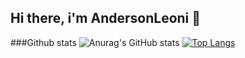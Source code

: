 ## Hi there, i'm AndersonLeoni 👋

###Github stats
![Anurag's GitHub stats](https://github-readme-stats.vercel.app/api?username=AndersonLeoni&show_icons=true&hide=contribs,prs)
[![Top Langs](https://github-readme-stats.vercel.app/api/top-langs/?username=AndersonLeoni&layut=compact)](https://github.com/anuraghazra/github-readme-stats)



